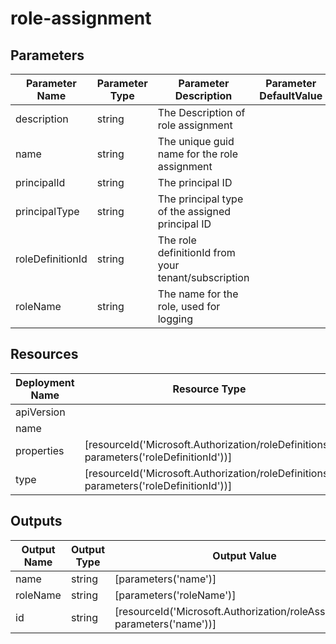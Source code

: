 # role-assignment


## Parameters

| Parameter Name | Parameter Type |Parameter Description | Parameter DefaultValue | Parameter AllowedValues |
| --- | --- | --- | --- | --- |
| description | string | The Description of role assignment |  |  |
| name | string | The unique guid name for the role assignment |  |  |
| principalId | string | The principal ID |  |  |
| principalType | string | The principal type of the assigned principal ID |  | Device,ForeignGroup,Group,ServicePrincipal,User, |
| roleDefinitionId | string | The role definitionId from your tenant/subscription |  |  |
| roleName | string | The name for the role, used for logging |  |  |


## Resources

| Deployment Name | Resource Type | Resource Version | Existing | Resource Comment |
| --- | --- | --- | --- | --- |
| apiVersion |  |  |  |  |
 | name |  |  |  |  |
 | properties | [resourceId('Microsoft.Authorization/roleDefinitions', parameters('roleDefinitionId'))] |  | False |  |
 | type | [resourceId('Microsoft.Authorization/roleDefinitions', parameters('roleDefinitionId'))] |  | False |  |



## Outputs

| Output Name | Output Type | Output Value |
| --- | --- | --- |
| name | string | [parameters('name')] |
 | roleName | string | [parameters('roleName')] |
 | id | string | [resourceId('Microsoft.Authorization/roleAssignments', parameters('name'))] |


